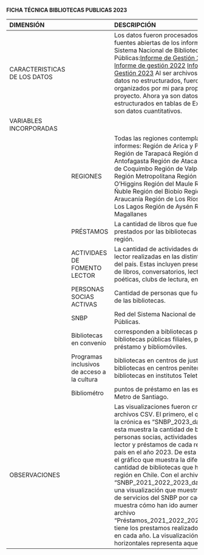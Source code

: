 **FICHA TÉCNICA BIBLIOTECAS PUBLICAS 2023**

| DIMENSIÓN  |  | DESCRIPCIÓN |
| :---- | :---- | :---- |
| CARACTERISTICAS DE LOS DATOS |  | Los datos fueron procesados, y vienen de fuentes abiertas de los informes del Sistema Nacional de Bibliotecas Públicas:[Informe de Gestión 2021](https://www.bibliotecaspublicas.gob.cl/sites/www.bibliotecaspublicas.gob.cl/files/2022-04/SNBP_informe2021_VF.pdf) [Informe de gestión 2022](https://www.bibliotecaspublicas.gob.cl/sites/www.bibliotecaspublicas.gob.cl/files/2023-04/SNBP_informe2022_1503_0.pdf) [Informe de Gestión 2023](https://www.bibliotecaspublicas.gob.cl/sites/www.bibliotecaspublicas.gob.cl/files/2024-04/SNBP_informe2023_final.pdf) Al ser archivos pdf, son datos no estructurados, fueron organizados por mi para propósitos del proyecto. Ahora ya son datos estructurados en tablas de Excel. Todos son datos cuantitativos. |
| VARIABLES INCORPORADAS |  |  |
|  | REGIONES  | Todas las regiones contempladas en los informes: Región de Arica y Parinacota Región de Tarapacá Región de Antofagasta Región de Atacama Región de Coquimbo Región de Valparaíso Región Metropolitana Región de O’Higgins Región del Maule Región de Ñuble Región del Biobío Región de La Araucanía Región de Los Ríos Región de Los Lagos Región de Aysén Región de Magallanes |
|  | PRÉSTAMOS  | La cantidad de libros que fueron prestados por las bibliotecas de cada región.  |
|  | ACTIVIDAES DE FOMENTO LECTOR | La cantidad de actividades de fomento lector realizadas en las distintas regiones del país. Estas incluyen presentaciones de libros, conversatorios, lecturas poéticas, clubs de lectura, entre otras.  |
|  | PERSONAS SOCIAS ACTIVAS  | Cantidad de personas que fueron socias de las bibliotecas. |
|  | SNBP | Red del Sistema Nacional de Bibliotecas Públicas.  |
|  | Bibliotecas en convenio | corresponden a bibliotecas públicas, bibliotecas públicas filiales, puntos de préstamo y bibliomóviles.  |
|  | Programas inclusivos de acceso a la cultura | bibliotecas en centros de justicia juvenil, bibliotecas en centros penitenciarios y bibliotecas en institutos Teletón. |
|  | Bibliométro | puntos de préstamo en las estaciones de Metro de Santiago.  |
| OBSERVACIONES |  | Las visualizaciones fueron creadas con 3 archivos CSV. El primero, el que está con la crónica es “SNBP\_2023\_database” esta muestra la cantidad de bibliotecas, personas socias, actividades de fomento lector y préstamos de cada región del país en el año 2023\. De esta tabla realicé el gráfico que muestra la diferencia de cantidad de bibliotecas que hay por región en Chile. Con el archivo “SNBP\_2021\_2022\_2023\_database” hice una visualización que muestra la cantidad de servicios del SNBP por cada año, muestra cómo han ido aumentando. El archivo “Préstamos\_2021\_2022\_2023\_database” tiene los prestamos realizados por región en cada año. La visualización con barras horizontales representa aquello.|

